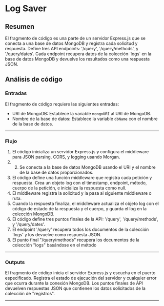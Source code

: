 # Log Saver
## Resumen
El fragmento de código es una parte de un servidor Express.js que se conecta a una base de datos MongoDB y registra cada solicitud y respuesta. Define tres API endpoints: '/query', '/query/methods', y '/query/dates'. Cada endpoint recupera datos de la colección 'logs' en la base de datos MongoDB y devuelve los resultados como una respuesta JSON.

## Análisis de código
### Entradas
El fragmento de código requiere las siguientes entradas:
- URI de MongoDB: Establece la variable `mongoURI` al URI de MongoDB.
- Nombre de la base de datos: Establece la variable `dbName` con el nombre de la base de datos.
___
### Flujo
1. El código inicializa un servidor Express.js y configura el middleware para JSON parsing, CORS, y logging usando Morgan.
2. 2. Se conecta a la base de datos MongoDB usando el URI y el nombre de la base de datos proporcionados.
3. El código define una función middleware que registra cada petición y respuesta. Crea un objeto log con el timestamp, endpoint, método, cuerpo de la petición, e inicializa la respuesta como null.
4. El middleware registra la solicitud y la pasa al siguiente middleware o ruta.
5. Cuando la respuesta finaliza, el middleware actualiza el objeto log con el código de estado de la respuesta y el cuerpo, y guarda el log en la colección MongoDB.
6. El código define tres puntos finales de la API: '/query', '/query/methods', y '/query/dates'.
7. El endpoint '/query' recupera todos los documentos de la colección 'logs' y los devuelve como respuesta JSON.
8. El punto final "/query/methods" recupera los documentos de la colección "logs" basándose en el método 
___
### Outputs
El fragmento de código inicia el servidor Express.js y escucha en el puerto especificado. Registra el estado de ejecución del servidor y cualquier error que ocurra durante la conexión MongoDB. Los puntos finales de API devuelven respuestas JSON que contienen los datos solicitados de la colección de "registros".
___
